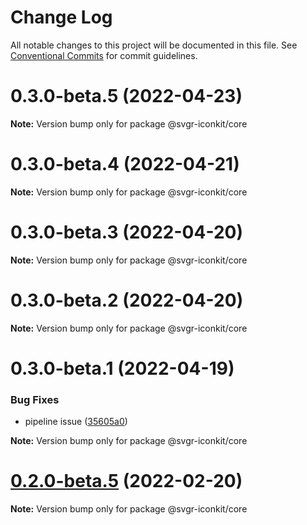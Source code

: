 # Change Log

All notable changes to this project will be documented in this file.
See [Conventional Commits](https://conventionalcommits.org) for commit guidelines.

# 0.3.0-beta.5 (2022-04-23)

**Note:** Version bump only for package @svgr-iconkit/core





# 0.3.0-beta.4 (2022-04-21)

**Note:** Version bump only for package @svgr-iconkit/core





# 0.3.0-beta.3 (2022-04-20)

**Note:** Version bump only for package @svgr-iconkit/core





# 0.3.0-beta.2 (2022-04-20)

**Note:** Version bump only for package @svgr-iconkit/core





# 0.3.0-beta.1 (2022-04-19)


### Bug Fixes

* pipeline issue ([35605a0](https://github.com/svgr-iconkit/svgr-iconkit/commit/35605a00d60b4ec4a944048c9e1e32718a448878))







**Note:** Version bump only for package @svgr-iconkit/core


# [0.2.0-beta.5](https://github.com/svgr-iconkit/svgr-iconkit/compare/v0.2.0-beta.4...v0.2.0-beta.5) (2022-02-20)

**Note:** Version bump only for package @svgr-iconkit/core
